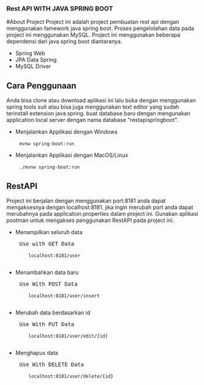 <h3>Rest API WITH JAVA SPRING BOOT</h3>

#About Project
Project ini adalah project pembuatan rest api dengan menggunakan famework java spring boot. Proses pengelolahan data pada project ini menggunakan MySQL. Project ini menggunakan beberapa dependensi dari java spring boot diantaranya.

- Spring Web
- JPA Data Spring
- MySQL Driver

## Cara Penggunaan
Anda bisa clone atau download aplikasi ini lalu buka dengan menggunakan spring tools suit atau bisa juga menggunakan text editor yang sudah terinstall extension java spring. buat database baru dengan mengunakan application local server dengan nama database "restapispringboot".

- Menjalankan Applikasi dengan Windows
<pre>
    <code>mvnw spring-boot:run</code>
</pre>
- Menjalankan Applikasi dengan MacOS/Linux
<pre>
    <code>./mvnw spring-boot:run</code>
</pre>

## RestAPI
Project ini berjalan dengan menggunakan port:8181 anda dapat mengaksesnya dengan localhost:8181. jika ingin merubah port anda dapat merubahnya pada application.properties dalam project ini. Gunakan aplikasi postman untuk mengakses penggunakan RestAPI pada project ini.
- Menampilkan seluruh data
<pre>
    Use with GET Data
    <code>
        localhost:8181/user
    </code>
</pre>
- Menambahkan data baru
<pre>
    Use With POST Data
    <code>
        localhost:8181/user/insert
    </code>
</pre>
- Merubah data berdasarkan id
<pre>
    Use With PUT Data
    <code>
        localhost:8181/user/edit/{id}
    </code>
</pre>
- Menghapus data
<pre>
    Use With DELETE Data
    <code>
        localhost:8181/user/delete/{id}
    </code>
</pre>

